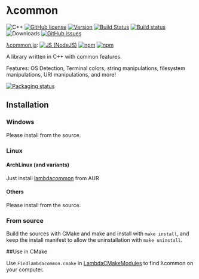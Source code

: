# λcommon

![C++](https://img.shields.io/badge/language-C++-9B599A.svg?style=flat-square)
[![GitHub license](https://img.shields.io/badge/license-MIT-blue.svg?style=flat-square)](https://raw.githubusercontent.com/AperLambda/lambdacommon/master/LICENSE)
[![Version](https://img.shields.io/github/release/AperLambda/lambdacommon.svg)](https://github.com/AperLambda/lambdacommon/releases)
[![Build Status](https://travis-ci.org/AperLambda/lambdacommon.svg?branch=master)](https://travis-ci.org/AperLambda/lambdacommon/)
[![Build status](https://ci.appveyor.com/api/projects/status/aufclhjsvecva6mk?svg=true)](https://ci.appveyor.com/project/LambdAurora/lambdacommon)
![Downloads](https://img.shields.io/github/downloads/AperLambda/lambdacommon/latest/total.svg?style=flat-square)
[![GitHub issues](https://img.shields.io/github/issues/AperLambda/lambdacommon.svg?style=flat-square)](https://github.com/AperLambda/lambdacommon/issues/)

[λcommon.js](https://www.npmjs.com/package/lambdacommonjs/): 
[![JS (NodeJS)](https://img.shields.io/badge/language-Javascript%20(NodeJS)-9B599A.svg?style=flat-square)](https://nodejs.org/)
[![npm](https://img.shields.io/npm/v/lambdacommonjs.svg?style=flat-square)](https://www.npmjs.com/package/lambdacommonjs/)
[![npm](https://img.shields.io/npm/dt/lambdacommonjs.svg?style=flat-square)](https://www.npmjs.com/package/lambdacommonjs/)

A library written in C++ with common features.

Features: OS Detection, Terminal colors, string manipulations, filesystem manipulations, URI manipulations, and more!

[![Packaging status](https://repology.org/badge/vertical-allrepos/lambdacommon.svg)](https://repology.org/metapackage/lambdacommon)

## Installation

### Windows

Please install from the source.

### Linux

#### ArchLinux (and variants)

Just install [lambdacommon](https://aur.archlinux.org/packages/lambdacommon/) from AUR

#### Others

Please install from the source. 

### From source

Build the sources with CMake and make and install with `make install`, and keep the install manifest to allow the uninstallation with `make uninstall`. 

##Use in CMake

Use `Findlambdacommon.cmake` in [LambdaCMakeModules](https://github.com/AperLambda/LambdaCMakeModules.git) to find λcommon on your computer.